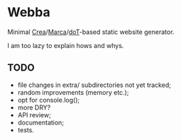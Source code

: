 # Webba

Minimal [Crea](https://github.com/sdangelo/crea)/[Marca](https://github.com/sdangelo/marca)/[doT](http://olado.github.io/doT/index.html)-based static website generator.

I am too lazy to explain hows and whys.

## TODO

* file changes in extra/ subdirectories not yet tracked;
* random improvements (memory etc.);
* opt for console.log();
* more DRY?
* API review;
* documentation;
* tests.
